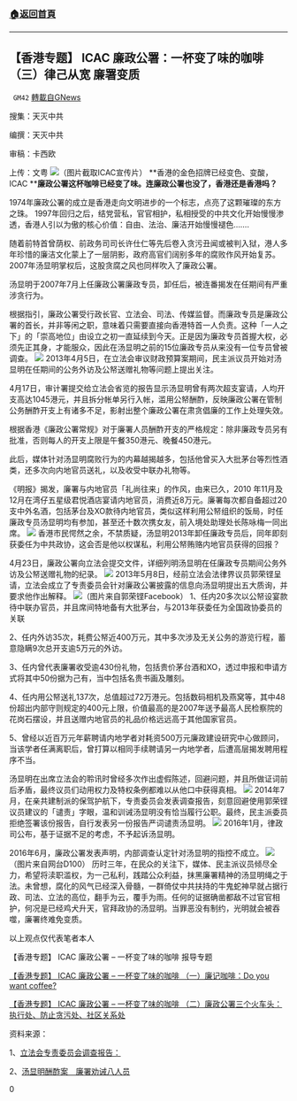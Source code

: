 ###  [:house:返回首頁](https://github.com/ourhimalayas/txt)
---

## 【香港专题】 ICAC 廉政公署：一杯变了味的咖啡 （三）律己从宽 廉署变质
` GM42` [轉載自GNews](https://gnews.org/zh-hans/707173/)

搜集：天灭中共

编撰：天灭中共

审稿：卡西欧

上传：文粤
![]()![](https://gnews.org/wp-content/uploads/2021/01/ICAC-廉政公署：一杯变了味的咖啡-（四）image001.jpg)（图片截取ICAC宣传片）
**香港的金色招牌已经变色、变酸，ICAC ****廉政公署这杯咖啡已经变了味。连廉政公署也没了，香港还是香港吗？**

1974年廉政公署的成立是香港走向文明进步的一个标志，点亮了这颗璀璨的东方之珠。 1997年回归之后，结党营私，官官相护，私相授受的中共文化开始慢慢渗透，香港人引以为傲的核心价值：自由、法治、廉洁开始慢慢褪色…….

随着前特首曾荫权、前政务司司长许仕仁等先后卷入贪污丑闻或被判入狱，港人多年珍惜的廉洁文化蒙上了一层阴影，政府高官们阔别多年的腐败作风开始复苏。 2007年汤显明掌权后，这股贪腐之风也同样吹入了廉政公署。

汤显明于2007年7月上任廉政公署廉政专员，卸任后，被连番揭发在任期间有严重涉贪行为。

根据指引，廉政公署受行政长官、立法会、司法、传媒监督。而廉政专员是廉政公署的首长，并非等闲之职，意味着只需要直接向香港特首一人负责。这种「一人之下」的「崇高地位」由设立之初一直延续到今天。正是因为廉政专员首握大权，必须先正其身，才能服众，因此在汤显明之前的15位廉政专员从来没有一位专员曾被调查。
![]()![](https://gnews.org/wp-content/uploads/2021/01/一杯变了味的咖啡-（三）image003.jpg)
2013年4月5日，在立法会审议财政预算案期间，民主派议员开始对汤显明在任期间的公务外访及公帑送赠礼物等问题上提出关注。

4月17日，审计署提交给立法会省览的报告显示汤显明曾有两次超支宴请，人均开支高达1045港元，并且拆分帐单另行入帐，滥用公帑酬酢，反映廉政公署在管制公务酬酢开支上有诸多不足，影射出整个廉政公署在肃贪倡廉的工作上处理失效。

根据香港《廉政公署常规》对于廉署人员酬酢开支的严格规定：除非廉政专员另有批准，否则每人的开支上限是午餐350港元、晚餐450港元。

此后，媒体针对汤显明腐败行为的内幕越揭越多，包括他曾买入大批茅台等烈性酒类，还多次向内地官员送礼，以及收受中联办礼物等。

《明报》揭发，廉署与内地官员「礼尚往来」的作风，由来已久，2010 年11月及12月在湾仔五星级君悦酒店宴请内地官员，消费近8万元。廉署每次都自备超过20支中外名酒，包括茅台及XO款待内地官员，类似这样利用公帑组织的饭局，时任廉政专员汤显明均有参加，甚至还十数次携女友，前入境处助理处长陈咏梅一同出席。
![]()![](https://gnews.org/wp-content/uploads/2021/01/一杯变了味的咖啡-（三）image005.jpg)
香港市民愕然之余，不禁质疑，汤显明2013年卸任廉政专员后，同年即刻获委任为中共政协，这会否是他以权谋私，利用公帑贿赂内地官员获得的回报？

4月23日，廉政公署向立法会提交文件，详细列明汤显明在任廉政专员期间公务外访及公帑送赠礼物的纪录。
![]()![](https://gnews.org/wp-content/uploads/2021/01/一杯变了味的咖啡-（三）image007.jpg)
2013年5月8日，经前立法会法律界议员郭荣铿呈请，立法会成立了专责委员会针对廉政公署披露的信息向汤显明提出五大质询，并要求他作出解释。
![]()![](https://gnews.org/wp-content/uploads/2021/01/一杯变了味的咖啡-（三）image009.jpg)（图片来自郭荣铿Facebook）
1、任内20多次以公帑设宴款待中联办官员，并且席间特地备有大批茅台，与2013年获委任为全国政协委员的关联

2、任内外访35次，耗费公帑近400万元，其中多次涉及无关公务的游览行程，蓄意隐瞒9次总开支逾5万元的外访。

3、任内曾代表廉署收受逾430份礼物，包括贵价茅台酒和XO，透过申报和申请方式将其中50份据为己有，当中包括名贵书画及雕刻。

4、任内用公帑送礼137次，总值超过72万港元。包括数码相机及燕窝等，其中48份超出内部守则规定的400元上限，价值最高的是2007年送予最高人民检察院的花岗石摆设，并且送赠内地官员的礼品价格远远高于其他国家官员。

5、曾经以近百万元年薪聘请内地学者对耗资500万元廉政建设研究中心做顾问，当该学者任满离职后，曾打算以相同手续聘请另一内地学者，后遭高层揭发聘用程序不当。

汤显明在出席立法会的聆讯时曾经多次作出虚假陈述，回避问题，并且所做证词前后矛盾，最终议员们动用权力及特权条例都难以从他口中获得真相。
![]()![](https://gnews.org/wp-content/uploads/2021/01/一杯变了味的咖啡-（三）image011.png)
2014年7月，在亲共建制派的保驾护航下，专责委员会发表调查报告，刻意回避使用郭荣铿议员建议的「谴责」字眼，温和训诫汤显明没有恰当履行公职。最终，民主派委员拒绝签署该份报告，自行发表另一份报告严词谴责汤显明。
![]()![](https://gnews.org/wp-content/uploads/2021/01/一杯变了味的咖啡-（三）image013.jpg)
2016年1月，律政司公布，基于证据不足的考虑，不予起诉汤显明。

2016年6月，廉政公署发表声明，内部调查认定针对汤显明的指控不成立。
![]()![](https://gnews.org/wp-content/uploads/2021/01/一杯变了味的咖啡-（三）image015.jpg)（图片来自网台D100）
历时三年，在民众的关注下，媒体、民主派议员倾尽全力，希望将渎职滥权，为一己私利，践踏公众利益，抹黑廉署精神的汤显明绳之于法。未曾想，腐化的风气已经深入骨髓，一群倚仗中共扶持的牛鬼蛇神早就占据行政、司法、立法的高位，翻手为云，覆手为雨。任何的证据确凿都敌不过官官相护，何况是已经鸡犬升天，官拜政协的汤显明。当罪恶没有制约，光明就会被吞噬，廉署终难免变质。

以上观点仅代表笔者本人

【香港专题】 ICAC 廉政公署 – 一杯变了味的咖啡 报导专题

[【香港专题】 ICAC 廉政公署 – 一杯变了味的咖啡 （一）廉记咖啡：Do you want coffee?](https://gnews.org/zh-hans/702039/)

[【香港专题】 ICAC 廉政公署 – 一杯变了味的咖啡 （二）廉政公署三个火车头：执行处、防止贪污处、社区关系处](https://gnews.org/zh-hans/707008/)

资料来源：

1、[立法会专责委员会调查报告：](https://www.legco.gov.hk/yr12-13/chinese/sc/sc_ttong/report/ttong_rpt.htm)

2、[汤显明酬酢案　廉署劝诫八人员](https://news.now.com/home/local/player?newsId=182582&amp;refer=Share)

0
